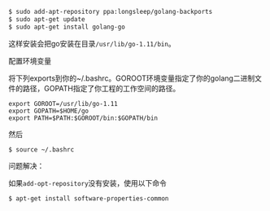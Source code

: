 ```sh
$ sudo add-apt-repository ppa:longsleep/golang-backports
$ sudo apt-get update
$ sudo apt-get install golang-go
```

这样安装会把go安装在目录`/usr/lib/go-1.11/bin`。

配置环境变量

将下列exports到你的~/.bashrc。GOROOT环境变量指定了你的golang二进制文件的路径，GOPATH指定了你工程的工作空间的路径。

```
export GOROOT=/usr/lib/go-1.11
export GOPATH=$HOME/go
export PATH=$PATH:$GOROOT/bin:$GOPATH/bin
```

然后

```
$ source ~/.bashrc
```

问题解决：

如果`add-opt-repository`没有安装，使用以下命令

```sh
$ apt-get install software-properties-common
```

